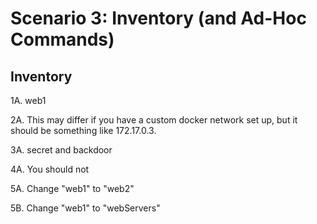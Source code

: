 # Scenario 3: Inventory (and Ad-Hoc Commands)

## Inventory
1A. web1

2A. This may differ if you have a custom docker network set up, but it should be something like 172.17.0.3.

3A. secret and backdoor

4A. You should not

5A. Change "web1" to "web2"

5B. Change "web1" to "webServers"
